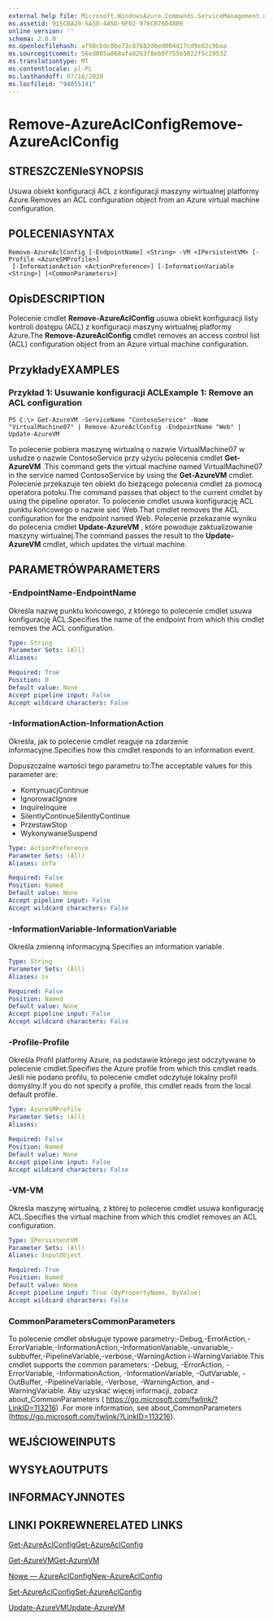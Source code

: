```yaml
---
external help file: Microsoft.WindowsAzure.Commands.ServiceManagement.dll-Help.xml
ms.assetid: 915CBA29-5A58-4A5D-9F02-976CB76D4800
online version: ''
schema: 2.0.0
ms.openlocfilehash: af98cbdc0be73c87682d0ed004d17cd9e82c9baa
ms.sourcegitcommit: 56ed085a868afa8263f8eb0f755b5822f5c29532
ms.translationtype: MT
ms.contentlocale: pl-PL
ms.lasthandoff: 07/18/2020
ms.locfileid: "94055141"
---
```

# <span data-ttu-id="ac9d4-101">Remove-AzureAclConfig</span><span class="sxs-lookup"><span data-stu-id="ac9d4-101">Remove-AzureAclConfig</span></span>

## <span data-ttu-id="ac9d4-102">STRESZCZENIe</span><span class="sxs-lookup"><span data-stu-id="ac9d4-102">SYNOPSIS</span></span>
<span data-ttu-id="ac9d4-103">Usuwa obiekt konfiguracji ACL z konfiguracji maszyny wirtualnej platformy Azure.</span><span class="sxs-lookup"><span data-stu-id="ac9d4-103">Removes an ACL configuration object from an Azure virtual machine configuration.</span></span>

## <span data-ttu-id="ac9d4-104">POLECENIA</span><span class="sxs-lookup"><span data-stu-id="ac9d4-104">SYNTAX</span></span>

```
Remove-AzureAclConfig [-EndpointName] <String> -VM <IPersistentVM> [-Profile <AzureSMProfile>]
 [-InformationAction <ActionPreference>] [-InformationVariable <String>] [<CommonParameters>]
```

## <span data-ttu-id="ac9d4-105">Opis</span><span class="sxs-lookup"><span data-stu-id="ac9d4-105">DESCRIPTION</span></span>
<span data-ttu-id="ac9d4-106">Polecenie cmdlet **Remove-AzureAclConfig** usuwa obiekt konfiguracji listy kontroli dostępu (ACL) z konfiguracji maszyny wirtualnej platformy Azure.</span><span class="sxs-lookup"><span data-stu-id="ac9d4-106">The **Remove-AzureAclConfig** cmdlet removes an access control list (ACL) configuration object from an Azure virtual machine configuration.</span></span>

## <span data-ttu-id="ac9d4-107">Przykłady</span><span class="sxs-lookup"><span data-stu-id="ac9d4-107">EXAMPLES</span></span>

### <span data-ttu-id="ac9d4-108">Przykład 1: Usuwanie konfiguracji ACL</span><span class="sxs-lookup"><span data-stu-id="ac9d4-108">Example 1: Remove an ACL configuration</span></span>
```
PS C:\> Get-AzureVM -ServiceName "ContosoService" -Name "VirtualMachine07" | Remove-AzureAclConfig -EndpointName "Web" | Update-AzureVM
```

<span data-ttu-id="ac9d4-109">To polecenie pobiera maszynę wirtualną o nazwie VirtualMachine07 w usłudze o nazwie ContosoService przy użyciu polecenia cmdlet **Get-AzureVM** .</span><span class="sxs-lookup"><span data-stu-id="ac9d4-109">This command gets the virtual machine named VirtualMachine07 in the service named ContosoService by using the **Get-AzureVM** cmdlet.</span></span>
<span data-ttu-id="ac9d4-110">Polecenie przekazuje ten obiekt do bieżącego polecenia cmdlet za pomocą operatora potoku.</span><span class="sxs-lookup"><span data-stu-id="ac9d4-110">The command passes that object to the current cmdlet by using the pipeline operator.</span></span>
<span data-ttu-id="ac9d4-111">To polecenie cmdlet usuwa konfigurację ACL punktu końcowego o nazwie sieć Web.</span><span class="sxs-lookup"><span data-stu-id="ac9d4-111">That cmdlet removes the ACL configuration for the endpoint named Web.</span></span>
<span data-ttu-id="ac9d4-112">Polecenie przekazanie wyniku do polecenia cmdlet **Update-AzureVM** , które powoduje zaktualizowanie maszyny wirtualnej.</span><span class="sxs-lookup"><span data-stu-id="ac9d4-112">The command passes the result to the **Update-AzureVM** cmdlet, which updates the virtual machine.</span></span>

## <span data-ttu-id="ac9d4-113">PARAMETRÓW</span><span class="sxs-lookup"><span data-stu-id="ac9d4-113">PARAMETERS</span></span>

### <span data-ttu-id="ac9d4-114">-EndpointName</span><span class="sxs-lookup"><span data-stu-id="ac9d4-114">-EndpointName</span></span>
<span data-ttu-id="ac9d4-115">Określa nazwę punktu końcowego, z którego to polecenie cmdlet usuwa konfigurację ACL.</span><span class="sxs-lookup"><span data-stu-id="ac9d4-115">Specifies the name of the endpoint from which this cmdlet removes the ACL configuration.</span></span>

```yaml
Type: String
Parameter Sets: (All)
Aliases: 

Required: True
Position: 0
Default value: None
Accept pipeline input: False
Accept wildcard characters: False
```

### <span data-ttu-id="ac9d4-116">-InformationAction</span><span class="sxs-lookup"><span data-stu-id="ac9d4-116">-InformationAction</span></span>
<span data-ttu-id="ac9d4-117">Określa, jak to polecenie cmdlet reaguje na zdarzenie informacyjne.</span><span class="sxs-lookup"><span data-stu-id="ac9d4-117">Specifies how this cmdlet responds to an information event.</span></span>

<span data-ttu-id="ac9d4-118">Dopuszczalne wartości tego parametru to:</span><span class="sxs-lookup"><span data-stu-id="ac9d4-118">The acceptable values for this parameter are:</span></span>

- <span data-ttu-id="ac9d4-119">Kontynuacj</span><span class="sxs-lookup"><span data-stu-id="ac9d4-119">Continue</span></span>
- <span data-ttu-id="ac9d4-120">Ignorować</span><span class="sxs-lookup"><span data-stu-id="ac9d4-120">Ignore</span></span>
- <span data-ttu-id="ac9d4-121">Inquire</span><span class="sxs-lookup"><span data-stu-id="ac9d4-121">Inquire</span></span>
- <span data-ttu-id="ac9d4-122">SilentlyContinue</span><span class="sxs-lookup"><span data-stu-id="ac9d4-122">SilentlyContinue</span></span>
- <span data-ttu-id="ac9d4-123">Przestaw</span><span class="sxs-lookup"><span data-stu-id="ac9d4-123">Stop</span></span>
- <span data-ttu-id="ac9d4-124">Wykonywanie</span><span class="sxs-lookup"><span data-stu-id="ac9d4-124">Suspend</span></span>

```yaml
Type: ActionPreference
Parameter Sets: (All)
Aliases: infa

Required: False
Position: Named
Default value: None
Accept pipeline input: False
Accept wildcard characters: False
```

### <span data-ttu-id="ac9d4-125">-InformationVariable</span><span class="sxs-lookup"><span data-stu-id="ac9d4-125">-InformationVariable</span></span>
<span data-ttu-id="ac9d4-126">Określa zmienną informacyjną.</span><span class="sxs-lookup"><span data-stu-id="ac9d4-126">Specifies an information variable.</span></span>

```yaml
Type: String
Parameter Sets: (All)
Aliases: iv

Required: False
Position: Named
Default value: None
Accept pipeline input: False
Accept wildcard characters: False
```

### <span data-ttu-id="ac9d4-127">-Profile</span><span class="sxs-lookup"><span data-stu-id="ac9d4-127">-Profile</span></span>
<span data-ttu-id="ac9d4-128">Określa Profil platformy Azure, na podstawie którego jest odczytywane to polecenie cmdlet.</span><span class="sxs-lookup"><span data-stu-id="ac9d4-128">Specifies the Azure profile from which this cmdlet reads.</span></span>
<span data-ttu-id="ac9d4-129">Jeśli nie podano profilu, to polecenie cmdlet odczytuje lokalny profil domyślny.</span><span class="sxs-lookup"><span data-stu-id="ac9d4-129">If you do not specify a profile, this cmdlet reads from the local default profile.</span></span>

```yaml
Type: AzureSMProfile
Parameter Sets: (All)
Aliases: 

Required: False
Position: Named
Default value: None
Accept pipeline input: False
Accept wildcard characters: False
```

### <span data-ttu-id="ac9d4-130">-VM</span><span class="sxs-lookup"><span data-stu-id="ac9d4-130">-VM</span></span>
<span data-ttu-id="ac9d4-131">Określa maszynę wirtualną, z której to polecenie cmdlet usuwa konfigurację ACL.</span><span class="sxs-lookup"><span data-stu-id="ac9d4-131">Specifies the virtual machine from which this cmdlet removes an ACL configuration.</span></span>

```yaml
Type: IPersistentVM
Parameter Sets: (All)
Aliases: InputObject

Required: True
Position: Named
Default value: None
Accept pipeline input: True (ByPropertyName, ByValue)
Accept wildcard characters: False
```

### <span data-ttu-id="ac9d4-132">CommonParameters</span><span class="sxs-lookup"><span data-stu-id="ac9d4-132">CommonParameters</span></span>
<span data-ttu-id="ac9d4-133">To polecenie cmdlet obsługuje typowe parametry:-Debug,-ErrorAction,-ErrorVariable,-InformationAction,-InformationVariable,-unvariable,-subbuffer,-PipelineVariable,-verbose,-WarningAction i-WarningVariable.</span><span class="sxs-lookup"><span data-stu-id="ac9d4-133">This cmdlet supports the common parameters: -Debug, -ErrorAction, -ErrorVariable, -InformationAction, -InformationVariable, -OutVariable, -OutBuffer, -PipelineVariable, -Verbose, -WarningAction, and -WarningVariable.</span></span> <span data-ttu-id="ac9d4-134">Aby uzyskać więcej informacji, zobacz about_CommonParameters ( https://go.microsoft.com/fwlink/?LinkID=113216) .</span><span class="sxs-lookup"><span data-stu-id="ac9d4-134">For more information, see about_CommonParameters (https://go.microsoft.com/fwlink/?LinkID=113216).</span></span>

## <span data-ttu-id="ac9d4-135">WEJŚCIOWE</span><span class="sxs-lookup"><span data-stu-id="ac9d4-135">INPUTS</span></span>

## <span data-ttu-id="ac9d4-136">WYSYŁA</span><span class="sxs-lookup"><span data-stu-id="ac9d4-136">OUTPUTS</span></span>

## <span data-ttu-id="ac9d4-137">INFORMACYJN</span><span class="sxs-lookup"><span data-stu-id="ac9d4-137">NOTES</span></span>

## <span data-ttu-id="ac9d4-138">LINKI POKREWNE</span><span class="sxs-lookup"><span data-stu-id="ac9d4-138">RELATED LINKS</span></span>

[<span data-ttu-id="ac9d4-139">Get-AzureAclConfig</span><span class="sxs-lookup"><span data-stu-id="ac9d4-139">Get-AzureAclConfig</span></span>](./Get-AzureAclConfig.md)

[<span data-ttu-id="ac9d4-140">Get-AzureVM</span><span class="sxs-lookup"><span data-stu-id="ac9d4-140">Get-AzureVM</span></span>](./Get-AzureVM.md)

[<span data-ttu-id="ac9d4-141">Nowe — AzureAclConfig</span><span class="sxs-lookup"><span data-stu-id="ac9d4-141">New-AzureAclConfig</span></span>](./New-AzureAclConfig.md)

[<span data-ttu-id="ac9d4-142">Set-AzureAclConfig</span><span class="sxs-lookup"><span data-stu-id="ac9d4-142">Set-AzureAclConfig</span></span>](./Set-AzureAclConfig.md)

[<span data-ttu-id="ac9d4-143">Update-AzureVM</span><span class="sxs-lookup"><span data-stu-id="ac9d4-143">Update-AzureVM</span></span>](./Update-AzureVM.md)


